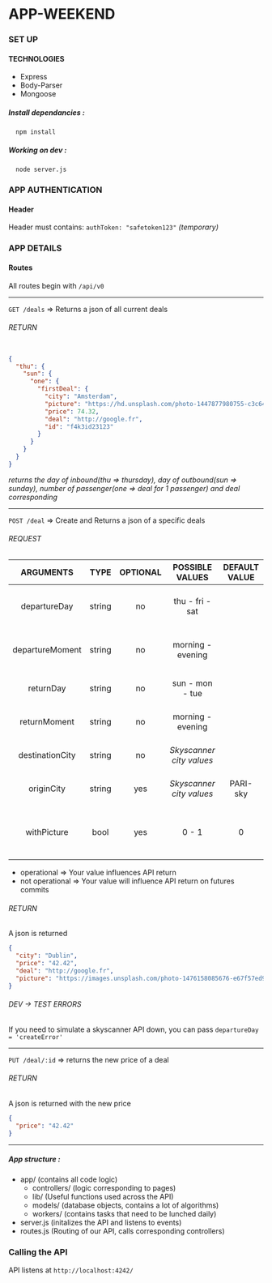 # APP-WEEKEND

### SET UP

#### TECHNOLOGIES

* Express
* Body-Parser
* Mongoose

##### Install dependancies :
```shell
  npm install
```


##### Working on dev :

```shell
  node server.js
```

### APP AUTHENTICATION

#### Header
Header must contains:
`authToken: "safetoken123"` *(temporary)*

### APP DETAILS

#### Routes

All routes begin with `/api/v0`

***

`GET /deals` => Returns a json of all current deals

###### RETURN

```json

{
  "thu": {
    "sun": {
      "one": {
        "firstDeal": {
          "city": "Amsterdam",
          "picture": "https://hd.unsplash.com/photo-1447877980755-c3c642760061",
          "price": 74.32,
          "deal": "http://google.fr",
          "id": "f4k3id23123"
        }
      }
    }
  }
}

```

*returns the day of inbound(thu => thursday), day of outbound(sun => sunday), number of passenger(one => deal for 1 passenger) and deal corresponding*

***

`POST /deal` => Create and Returns a json of a specific deals

###### REQUEST

|     ARGUMENTS    |  TYPE  | OPTIONAL |     POSSIBLE VALUES    | DEFAULT VALUE |     DESCRIPTION     |
|:---------------:|:------:|:--------:|:----------------------:|:-------------:|:-------------------:|
|   departureDay  | string |    no    |    thu - fri - sat   |               |   Day of departure (not operational) |
| departureMoment | string |    no    |   morning - evening   |               | Moment of departure (not operational) |
|    returnDay    | string |    no    |    sun - mon - tue   |               |    Day of return  (not operational)  |
|   returnMoment  | string |    no    |   morning - evening   |               |   Moment of return (not operational) |
| destinationCity | string |    no    | *Skyscanner city values* |               |    City to fly to (not operational)  |
|    originCity   | string |    yes   | *Skyscanner city values* |    PARI-sky   |   City to fly from (not operational) |
|    withPicture  | bool   |    yes   | 0 - 1 |    0   |   If you need a picture to illustrate your deal (operational) |

* operational => Your value influences API return
* not operational => Your value will influence API return on futures commits

###### RETURN

A json is returned

```json
{
  "city": "Dublin",
  "price": "42.42",
  "deal": "http://google.fr",
  "picture": "https://images.unsplash.com/photo-1476158085676-e67f57ed9ed7?ixlib=rb-0.3.5&q=80&fm=jpg&crop=entropy&cs=tinysrgb&s=3b921acce5c55d802d64d31d081e80bb"
}

```

###### DEV -> TEST ERRORS

If you need to simulate a skyscanner API down, you can pass `departureDay = 'createError'`

***

`PUT /deal/:id` => returns the new price of a deal

###### RETURN

A json is returned with the new price

```json
{
  "price": "42.42"
}

```

***

##### App structure :

- app/ (contains all code logic)
  - controllers/ (logic corresponding to pages)
  - lib/ (Useful functions used across the API)
  - models/ (database objects, contains a lot of algorithms)
  - workers/ (contains tasks that need to be lunched daily)
- server.js (initalizes the API and listens to events)
- routes.js (Routing of our API, calls corresponding controllers)

### Calling the API

API listens at `http://localhost:4242/`
